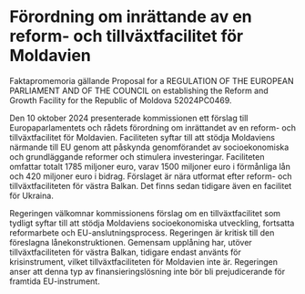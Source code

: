 # Förordning om inrättande av en reform- och tillväxtfacilitet för Moldavien

Faktapromemoria gällande Proposal for a REGULATION OF THE EUROPEAN PARLIAMENT AND OF THE COUNCIL on establishing the Reform and Growth Facility for the Republic of Moldova 52024PC0469\.

Den 10 oktober 2024 presenterade kommissionen ett förslag till Europaparlamentets och rådets förordning om inrättandet av en reform\- och tillväxtfacilitet för Moldavien. Faciliteten syftar till att stödja Moldaviens närmande till EU genom att påskynda genomförandet av socioekonomiska och grundläggande reformer och stimulera investeringar. Faciliteten omfattar totalt 1785 miljoner euro, varav 1500 miljoner euro i förmånliga lån och 420 miljoner euro i bidrag. Förslaget är nära utformat efter reform\- och tillväxtfaciliteten för västra Balkan. Det finns sedan tidigare även en facilitet för Ukraina.

Regeringen välkomnar kommissionens förslag om en tillväxtfacilitet som tydligt syftar till att stödja Moldaviens socioekonomiska utveckling, fortsatta reformarbete och EU\-anslutningsprocess. Regeringen är kritisk till den föreslagna lånekonstruktionen. Gemensam upplåning har, utöver tillväxtfaciliteten för västra Balkan, tidigare endast använts för krisinstrument, vilket tillväxtfaciliteten för Moldavien inte är. Regeringen anser att denna typ av finansieringslösning inte bör bli prejudicerande för framtida EU\-instrument.
